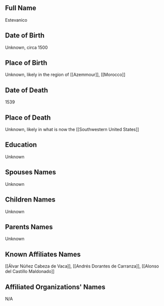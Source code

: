 ## Full Name
Estevanico

## Date of Birth
Unknown, circa 1500

## Place of Birth
Unknown, likely in the region of [[Azemmour]], [[Morocco]]

## Date of Death
1539

## Place of Death
Unknown, likely in what is now the [[Southwestern United States]]

## Education
Unknown

## Spouses Names
Unknown

## Children Names
Unknown

## Parents Names
Unknown

## Known Affiliates Names
[[Álvar Núñez Cabeza de Vaca]], [[Andrés Dorantes de Carranza]], [[Alonso del Castillo Maldonado]]

## Affiliated Organizations' Names
N/A

